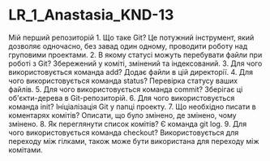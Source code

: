 # LR_1_Anastasia_KND-13
Мій перший репозиторій
     1. Що таке Git? 
Це потужний інструмент, який дозволяє одночасно, без завад один одному, проводити роботу над груповими проектами.
     2. В якому статусі можуть перебувати файли при роботі з Git? 
Збережений у коміті, змінений та індексований.
     3. Для чого використовується  команда add? 
Додає файли в цій директорії.
     4. Для чого використовується  команда status? 
Перевірка статусу ваших файлів.
     5. Для чого використовується  команда commit? 
Зберігає ці об'єкти-дерева в Git-репозиторій.
     6. Для чого використовується  команда init? 
Ініціалізація Git у папці проекту.
     7. Що необхідно писати в коментарях комітів? 
Описати, що було змінено, де змінено, чому змінено.
     8. Як переглянути список комітів? 
Є команда git log.
     9. Для чого використовується  команда checkout?
Використовується для переходу між гілками, також може бути використана для переходу між комітами.
